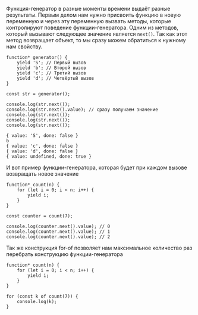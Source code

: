 
Функция-генератор в разные моменты времени выдаёт разные результаты. Первым делом нам нужно присвоить функцию в новую переменную и через эту переменную вызвать методы, которые контролируют поведение функции-генератора. Одним из методов, который вызывают следующее значение является `next()`. Так как этот метод возвращает объект, то мы сразу можем обратиться к нужному нам свойству.

```JS
function* generator() {
    yield 'S'; // Первый вызов
    yield 'b'; // Второй вызов
    yield 'c'; // Третий вызов
    yield 'd'; // Четвёртый вызов
}

const str = generator();

console.log(str.next());
console.log(str.next().value); // сразу получаем значение
console.log(str.next());
console.log(str.next());
console.log(str.next());
```
```shell
{ value: 'S', done: false }
b
{ value: 'c', done: false }
{ value: 'd', done: false }
{ value: undefined, done: true }
```

И вот пример функции-генератора, которая будет при каждом вызове возвращать новое значение

```JS
function* count(n) {
    for (let i = 0; i < n; i++) {
        yield i;        
    }
}

const counter = count(7);

console.log(counter.next().value); // 0
console.log(counter.next().value); // 1
console.log(counter.next().value); // 2
```

Так же конструкция for-of позволяет нам максимальное количество раз перебрать конструкцию функции-генератора

```JS
function* count(n) {
    for (let i = 0; i < n; i++) {
        yield i;        
    }
}

for (const k of count(7)) {
    console.log(k);
}
```